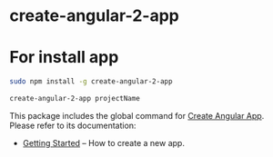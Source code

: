 # create-angular-2-app

# For install app
```bash
sudo npm install -g create-angular-2-app
 
create-angular-2-app projectName
```

This package includes the global command for [Create Angular App](https://github.com/fix2015/angular2-scripts).  
Please refer to its documentation:

* [Getting Started](https://github.com/fix2015/angular2-scripts) – How to create a new app.

